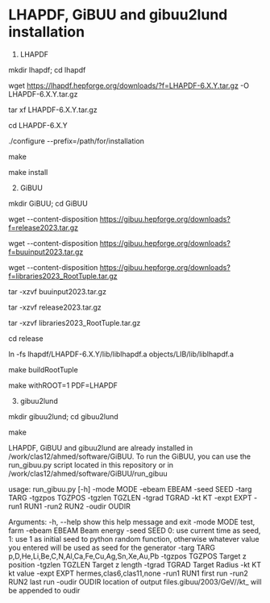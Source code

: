 # LHAPDF, GiBUU and gibuu2lund installation

1. LHAPDF

mkdir lhapdf; cd lhapdf

wget https://lhapdf.hepforge.org/downloads/?f=LHAPDF-6.X.Y.tar.gz -O LHAPDF-6.X.Y.tar.gz

tar xf LHAPDF-6.X.Y.tar.gz

cd LHAPDF-6.X.Y

./configure --prefix=/path/for/installation

make

make install

2. GiBUU

mkdir GiBUU; cd GiBUU

wget --content-disposition https://gibuu.hepforge.org/downloads?f=release2023.tar.gz

wget --content-disposition https://gibuu.hepforge.org/downloads?f=buuinput2023.tar.gz

wget --content-disposition https://gibuu.hepforge.org/downloads?f=libraries2023_RootTuple.tar.gz

tar -xzvf buuinput2023.tar.gz

tar -xzvf release2023.tar.gz

tar -xzvf libraries2023_RootTuple.tar.gz

cd release

ln -fs lhapdf/LHAPDF-6.X.Y/lib/liblhapdf.a objects/LIB/lib/liblhapdf.a

make buildRootTuple

make withROOT=1 PDF=LHAPDF

3. gibuu2lund

mkdir gibuu2lund; cd gibuu2lund

make

LHAPDF, GiBUU and gibuu2lund are already installed in /work/clas12/ahmed/software/GiBUU. To run the GiBUU, you can use the run_gibuu.py script located in this repository or in /work/clas12/ahmed/software/GiBUU/run_gibuu

usage: run_gibuu.py [-h] -mode MODE -ebeam EBEAM -seed SEED -targ TARG -tgzpos TGZPOS -tgzlen TGZLEN -tgrad TGRAD -kt KT -expt EXPT -run1
                    RUN1 -run2 RUN2 -oudir OUDIR

Arguments:
  -h, --help      show this help message and exit
  -mode MODE      test, farm
  -ebeam EBEAM    Beam energy
  -seed SEED      0: use current time as seed, 1: use 1 as initial seed to python random function, otherwise whatever value you entered will
                  be used as seed for the generator
  -targ TARG      p,D,He,Li,Be,C,N,Al,Ca,Fe,Cu,Ag,Sn,Xe,Au,Pb
  -tgzpos TGZPOS  Target z position
  -tgzlen TGZLEN  Target z length
  -tgrad TGRAD    Target Radius
  -kt KT          kt value
  -expt EXPT      hermes,clas6,clas11,none
  -run1 RUN1      first run
  -run2 RUN2      last run
  -oudir OUDIR    location of output files.gibuu/2003/<eBeam>GeV/<targ>/kt_<kt> will be appended to oudir
